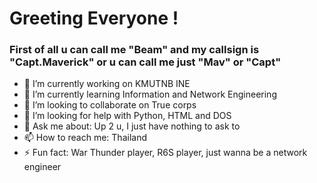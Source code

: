 # Greeting Everyone !

<!--
**CaptMavvvvv/CaptMavvvvv** is a ✨ _special_ ✨ repository because its `README.md` (this file) appears on your GitHub profile.

Here are some ideas to get you started:

- 🔭 I’m currently working on KMUTNB INE
- 🌱 I’m currently learning Information and Network Engineering
- 👯 I’m looking to collaborate on True corps
- 🤔 I’m looking for help with Chat GPT and Gemini
- 💬 Ask me about I have nothing to ask
- 📫 How to reach me: Thailand
- 😄 Pronouns: He/Him
- ⚡ Fun fact: Just wanna be a network engineer
--> 
### First of all u can call me "Beam" and my callsign is "Capt.Maverick" or u can call me just "Mav" or "Capt"
- 🔭 I’m currently working on KMUTNB INE
- 🌱 I’m currently learning Information and Network Engineering
- 👯 I’m looking to collaborate on True corps
- 🤔 I’m looking for help with Python, HTML and DOS
- 💬 Ask me about: Up 2 u, I just have nothing to ask to
- 📫 How to reach me: Thailand
- ⚡ Fun fact: War Thunder player, R6S player, just wanna be a network engineer
